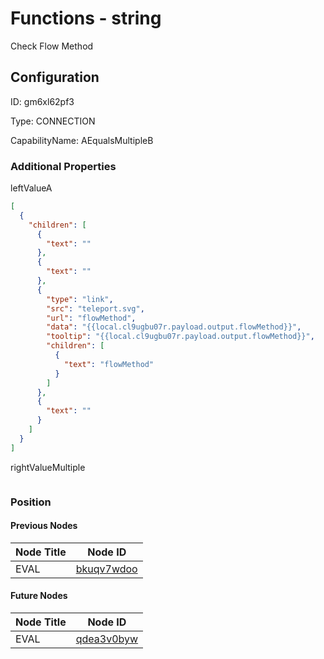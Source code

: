 # Functions - string 
Check Flow Method
## Configuration
ID:  gm6xl62pf3

Type: CONNECTION 

CapabilityName: AEqualsMultipleB






### Additional Properties
leftValueA
```json 
[
  {
    "children": [
      {
        "text": ""
      },
      {
        "text": ""
      },
      {
        "type": "link",
        "src": "teleport.svg",
        "url": "flowMethod",
        "data": "{{local.cl9ugbu07r.payload.output.flowMethod}}",
        "tooltip": "{{local.cl9ugbu07r.payload.output.flowMethod}}",
        "children": [
          {
            "text": "flowMethod"
          }
        ]
      },
      {
        "text": ""
      }
    ]
  }
]
```


rightValueMultiple
```
```





### Position

#### Previous Nodes
| Node Title | Node ID |
| :------------- | ------------ |
| EVAL | [bkuqv7wdoo](./bkuqv7wdoo.md) | 
 
 #### Future Nodes
| Node Title | Node ID |
| :------------- | ------------ |
| EVAL |[qdea3v0byw](./qdea3v0byw.md) | 